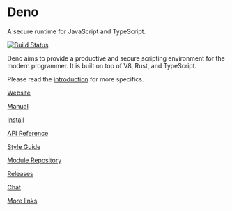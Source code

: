 # Deno

A secure runtime for JavaScript and TypeScript.

[![Build Status](https://github.com/denoland/deno/workflows/ci/badge.svg?branch=master&event=push)](https://github.com/denoland/deno/actions)

Deno aims to provide a productive and secure scripting environment for the
modern programmer. It is built on top of V8, Rust, and TypeScript.

Please read the [introduction](https://deno.land/manual.html#introduction) for
more specifics.

[Website](https://deno.land/)

[Manual](https://deno.land/manual.html)

[Install](https://github.com/denoland/deno_install)

[API Reference](https://deno.land/typedoc/)

[Style Guide](https://github.com/denoland/deno/blob/master/docs/contributing/style_guide.md)

[Module Repository](https://deno.land/x/)

[Releases](Releases.md)

[Chat](https://discord.gg/TGMHGv6)

[More links](https://github.com/denolib/awesome-deno)
